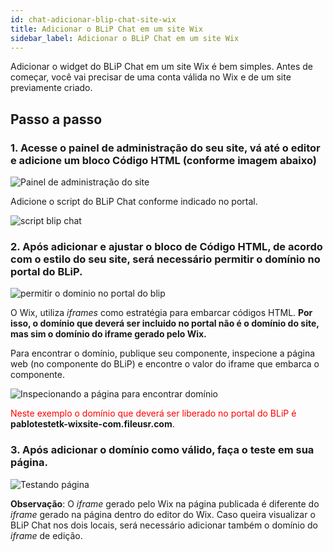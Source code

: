 ```yaml
---
id: chat-adicionar-blip-chat-site-wix
title: Adicionar o BLiP Chat em um site Wix
sidebar_label: Adicionar o BLiP Chat em um site Wix
---
```


Adicionar o widget do BLiP Chat em um site Wix é bem simples. Antes de começar, você vai precisar de uma conta válida no Wix e de um site previamente criado.

## Passo a passo

### 1. Acesse o painel de administração do seu site, vá até o editor e adicione um bloco Código HTML (conforme imagem abaixo)

![Painel de administração do site](/img/channels/blip-chat/chat-adicionar-blip-chat-site-wix-1.png)<br>

Adicione o script do BLiP Chat conforme indicado no portal.

![script blip chat](/img/channels/blip-chat/chat-adicionar-blip-chat-site-wix-2.png)<br>

### 2. Após adicionar e ajustar o bloco de Código HTML, de acordo com o estilo do seu site, será necessário permitir o domínio no portal do BLiP.

![permitir o dominio no portal do blip](/img/channels/blip-chat/chat-adicionar-blip-chat-site-wix-3.png)

O Wix, utiliza *iframes* como estratégia para embarcar códigos HTML. **Por isso, o domínio que deverá ser incluido no portal não é o domínio do site, mas sim o domínio do iframe gerado pelo Wix.**

Para encontrar o domínio, publique seu componente, inspecione a página web (no componente do BLiP) e encontre o valor do iframe que embarca o componente.

![Inspecionando a página para encontrar domínio](/img/channels/blip-chat/chat-adicionar-blip-chat-site-wix-4.png)<br>

<font color=red> Neste exemplo o domínio que deverá ser liberado no portal do BLiP é </font>**pablotestetk-wixsite-com.fileusr<span>.</span>com**.

### 3. Após adicionar o domínio como válido, faça o teste em sua página.

![Testando página](/img/channels/blip-chat/chat-adicionar-blip-chat-site-wix-5.png)<br>

**Observação**: O *iframe* gerado pelo Wix na página publicada é diferente do *iframe* gerado na página dentro do editor do Wix. Caso queira visualizar o BLiP Chat nos dois locais, será necessário adicionar também o domínio do *iframe* de edição.

